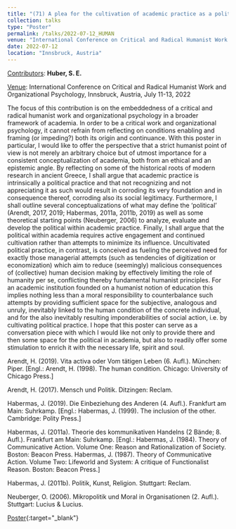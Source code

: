 ```yaml
---
title: "(71) A plea for the cultivation of academic practice as a political practice"
collection: talks
type: "Poster"
permalink: /talks/2022-07-12_HUMAN
venue: "International Conference on Critical and Radical Humanist Work and Organizational Psychology"
date: 2022-07-12
location: "Innsbruck, Austria"
---
```


<u>Contributors</u>: <b>Huber, S. E.</b> 

<u>Venue</u>: International Conference on Critical and Radical Humanist Work and Organizational Psychology, Innsbruck, Austria, July 11-13, 2022

The focus of this contribution is on the embeddedness of a critical and radical humanist work and organizational psychology in a broader framework of academia. In order to be a critical work and organizational psychology, it cannot refrain from reflecting on conditions enabling and framing (or impeding?) both its origin and continuance. With this poster in particular, I would like to offer the perspective that a strict humanist point of view is not merely an arbitrary choice but of utmost importance for a consistent conceptualization of academia, both from an ethical and an epistemic angle. By reflecting on some of the historical roots of modern research in ancient Greece, I shall argue that academic practice is intrinsically a political practice and that not recognizing and not appreciating it as such would result in corroding its very foundation and in consequence thereof, corroding also its social legitimacy. Furthermore, I shall outline several conceptualizations of what may define the ‘political’ (Arendt, 2017, 2019; Habermas, 2011a, 2011b, 2019) as well as some theoretical starting points (Neuberger, 2006) to analyze, evaluate and develop the political within academic practice. Finally, I shall argue that the political within academia requires active engagement and continued cultivation rather than attempts to minimize its influence. Uncultivated political practice, in contrast, is conceived as fueling the perceived need for exactly those managerial attempts (such as tendencies of digitization or economization) which aim to reduce (seemingly) malicious consequences of (collective) human decision making by effectively limiting the role of humanity per se, conflicting thereby fundamental humanist principles. For an academic institution founded on a humanist notion of education this implies nothing less than a moral responsibility to counterbalance such attempts by providing sufficient space for the subjective, analogous and unruly, inevitably linked to the human condition of the concrete individual, and for the also inevitably resulting imponderabilities of social action, i.e. by cultivating political practice. I hope that this poster can serve as a conversation piece with which I would like not only to provide there and then some space for the political in academia, but also to readily offer some stimulation to enrich it with the necessary life, spirit and soul.

Arendt, H. (2019). Vita activa oder Vom tätigen Leben (6. Aufl.). München: Piper. [Engl.: Arendt, H. (1998). The human condition. Chicago: University of Chicago Press.]

Arendt, H. (2017). Mensch und Politik. Ditzingen: Reclam.

Habermas, J. (2019). Die Einbeziehung des Anderen (4. Aufl.). Frankfurt am Main: Suhrkamp. [Engl.: Habermas, J. (1999). The inclusion of the other. Cambridge: Polity Press.]

Habermas, J. (2011a). Theorie des kommunikativen Handelns (2 Bände; 8. Aufl.). Frankfurt am Main: Suhrkamp. [Engl.: Habermas, J. (1984). Theory of Communicative Action. Volume One: Reason and Rationalization of Society. Boston: Beacon Press. Habermas, J. (1987). Theory of Communicative Action. Volume Two: Lifeworld and System: A critique of Functionalist Reason. Boston: Beacon Press.]

Habermas, J. (2011b). Politik, Kunst, Religion. Stuttgart: Reclam.

Neuberger, O. (2006). Mikropolitik und Moral in Organisationen (2. Aufl.). Stuttgart: Lucius & Lucius.

[Poster](https://stefaneha.github.io/files/2022-07-12_HUMAN.pdf){:target="_blank"}